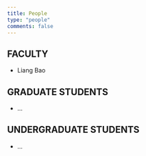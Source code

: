 ```yaml
---
title: People
type: "people"
comments: false
---
```


## FACULTY

- Liang Bao

## GRADUATE STUDENTS

- ...

## UNDERGRADUATE STUDENTS

- ...